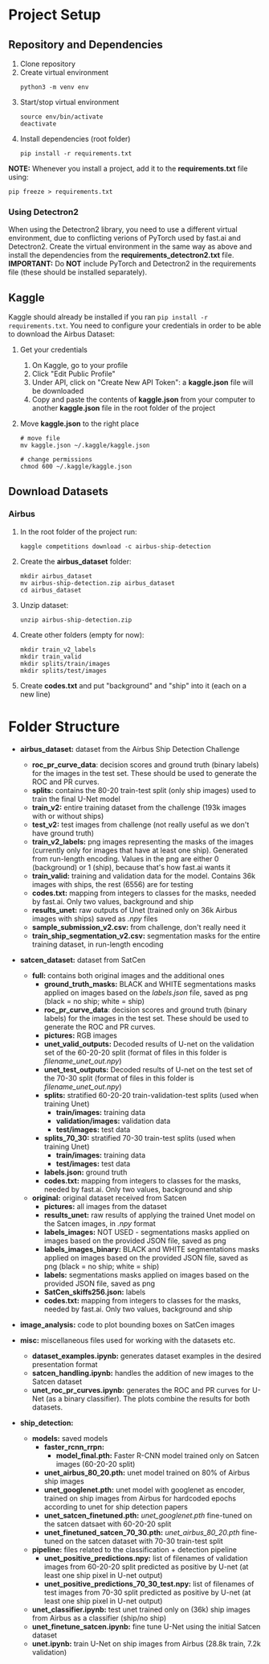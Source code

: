 # Project Setup

## Repository and Dependencies

1. Clone repository
2. Create virtual environment
    ```
    python3 -m venv env
    ```
3. Start/stop virtual environment
    ```
    source env/bin/activate
    deactivate
    ```
4. Install dependencies (root folder)
    ```
    pip install -r requirements.txt
    ```

**NOTE:** Whenever you install a project, add it to the **requirements.txt** file using:
```
pip freeze > requirements.txt
```

### Using Detectron2

When using the Detectron2 library, you need to use a different virtual environment, due to conflicting verions of PyTorch used by fast.ai and Detectron2. Create the virtual environment in the same way as above and install the dependencies from the **requirements_detectron2.txt** file. **IMPORTANT:** Do **NOT** include PyTorch and Detectron2 in the requirements file (these should be installed separately). 

## Kaggle

Kaggle should already be installed if you ran ```pip install -r requirements.txt```. You need to configure your credentials in order to be able to download the Airbus Dataset:

1. Get your credentials
    1. On Kaggle, go to your profile
    2. Click "Edit Public Profile"
    3. Under API, click on "Create New API Token": a **kaggle.json** file will be downloaded
    4. Copy and paste the contents of **kaggle.json** from your computer to another **kaggle.json** file in the root folder of the project

2. Move **kaggle.json** to the right place
    ```
    # move file
    mv kaggle.json ~/.kaggle/kaggle.json

    # change permissions
    chmod 600 ~/.kaggle/kaggle.json
    ```

## Download Datasets

### Airbus

1. In the root folder of the project run:
    ```
    kaggle competitions download -c airbus-ship-detection
    ```

2. Create the **airbus_dataset** folder:
    ```
    mkdir airbus_dataset
    mv airbus-ship-detection.zip airbus_dataset
    cd airbus_dataset
    ```

3. Unzip dataset:
    ```
    unzip airbus-ship-detection.zip
    ```

4. Create other folders (empty for now):
    ```
    mkdir train_v2_labels
    mkdir train_valid
    mkdir splits/train/images
    mkdir splits/test/images
    ```

5. Create **codes.txt** and put "background" and "ship" into it (each on a new line)


# Folder Structure

* **airbus_dataset:** dataset from the Airbus Ship Detection Challenge
    * **roc_pr_curve_data**: decision scores and ground truth (binary labels) for the images in the test set. These should be used to generate the ROC and PR curves.
    * **splits:** contains the 80-20 train-test split (only ship images) used to train the final U-Net model
    * **train_v2:** entire training dataset from the challenge (193k images with or without ships)
    * **test_v2:** test images from challenge (not really useful as we don't have ground truth)
    * **train_v2_labels:** png images representing the masks of the images (currently only for images that have at least one ship). Generated from run-length encoding. Values in the png are either 0 (background) or 1 (ship), because that's how fast.ai wants it
    * **train_valid:** training and validation data for the model. Contains 36k images with ships, the rest (6556) are for testing
    * **codes.txt:** mapping from integers to classes for the masks, needed by fast.ai. Only two values, background and ship
    * **results_unet:** raw outputs of Unet (trained only on 36k Airbus images with ships) saved as *.npy* files
    * **sample_submission_v2.csv:** from challenge, don't really need it
    * **train_ship_segmentation_v2.csv:** segmentation masks for the entire training dataset, in run-length encoding

* **satcen_dataset:** dataset from SatCen
    
    * **full:** contains both original images and the additional ones
        * **ground_truth_masks:** BLACK and WHITE segmentations masks applied on images based on the *labels.json* file, saved as png (black = no ship; white = ship)
        * **roc_pr_curve_data**: decision scores and ground truth (binary labels) for the images in the test set. These should be used to generate the ROC and PR curves.
        * **pictures:** RGB images
        * **unet_valid_outputs:** Decoded results of U-net on the validation set of the 60-20-20 split (format of files in this folder is *filename_unet_out.npy*)
        * **unet_test_outputs:** Decoded results of U-net on the test set of the 70-30 split (format of files in this folder is *filename_unet_out.npy*)
        * **splits:** stratified 60-20-20 train-validation-test splits (used when training Unet)
            * **train/images:** training data
            * **validation/images:** validation data
            * **test/images:** test data
        * **splits_70_30:** stratified 70-30 train-test splits (used when training Unet)
            * **train/images:** training data
            * **test/images:** test data
        * **labels.json:** ground truth 
        * **codes.txt:** mapping from integers to classes for the masks, needed by fast.ai. Only two values, background and ship
    * **original:** original dataset received from Satcen
        * **pictures:** all images from the dataset
        * **results_unet:** raw results of applying the trained Unet model on the Satcen images, in *.npy* format
        * **labels_images:** NOT USED - segmentations masks applied on images based on the provided JSON file, saved as png
        * **labels_images_binary:** BLACK and WHITE segmentations masks applied on images based on the provided JSON file, saved as png (black = no ship; white = ship)
        * **labels:** segmentations masks applied on images based on the provided JSON file, saved as png
        * **SatCen_skiffs256.json:** labels
        * **codes.txt:** mapping from integers to classes for the masks, needed by fast.ai. Only two values, background and ship

* **image_analysis:** code to plot bounding boxes on SatCen images

* **misc:** miscellaneous files used for working with the datasets etc.
    * **dataset_examples.ipynb:** generates dataset examples in the desired presentation format
    * **satcen_handling.ipynb:** handles the addition of new images to the Satcen dataset
    * **unet_roc_pr_curves.ipynb:** generates the ROC and PR curves for U-Net (as a binary classifier). The plots combine the results for both datasets.

* **ship_detection:**
    * **models:** saved models
        * **faster_rcnn_rrpn:** 
            * **model_final.pth:** Faster R-CNN model trained only on Satcen images (60-20-20 split)
        * **unet_airbus_80_20.pth:** unet model trained on 80% of Airbus ship images
        * **unet_googlenet.pth:** unet model with googlenet as encoder, trained on ship images from Airbus for hardcoded epochs according to unet for ship detection papers
        * **unet_satcen_finetuned.pth:** *unet_googlenet.pth* fine-tuned on the satcen datsaet with 60-20-20 split
        * **unet_finetuned_satcen_70_30.pth:** *unet_airbus_80_20.pth* fine-tuned on the satcen dataset with 70-30 train-test split
    * **pipeline:** files related to the classification + detection pipeline
        * **unet_positive_predictions.npy:** list of filenames of validation images from 60-20-20 split predicted as positive by U-net (at least one ship pixel in U-net output)
        * **unet_positive_predictions_70_30_test.npy:** list of filenames of test images from 70-30 split predicted as positive by U-net (at least one ship pixel in U-net output)
    * **unet_classifier.ipynb:** test unet trained only on (36k) ship images from Airbus as a classifier (ship/no ship)
    * **unet_finetune_satcen.ipynb:** fine tune U-Net using the initial Satcen dataset
    * **unet.ipynb:** train U-Net on ship images from Airbus (28.8k train, 7.2k validation)